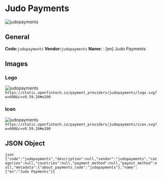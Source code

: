 # Judo Payments 
![judopayments](https://static.openfintech.io/payment_providers/judopayments/logo.svg?w=600&c=v0.59.26#w100) 
## General 
**Code:**`judopayments` 
**Vendor:**`judopayments` 
**Name:** 
:	[en] Judo Payments 
## Images 
### Logo 
![judopayments](https://static.openfintech.io/payment_providers/judopayments/logo.svg?w=600&c=v0.59.26#w100) 
``` https://static.openfintech.io/payment_providers/judopayments/logo.svg?w=600&c=v0.59.26#w100 ``` 
### Icon 
![judopayments](https://static.openfintech.io/payment_providers/judopayments/icon.svg?w=600&c=v0.59.26#w100) 
``` https://static.openfintech.io/payment_providers/judopayments/icon.svg?w=600&c=v0.59.26#w100 ``` 
## JSON Object 
```json {"code":"judopayments","description":null,"vendor":"judopayments","categories":null,"countries":null,"payment_method":null,"payout_method":null,"metadata":{"about_payments_code":"judopayments"},"name":{"en":"Judo Payments"}} ``` 
